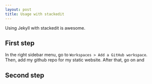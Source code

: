 ```yaml
---
layout: post
title: Usage with stackedit
---
```


Using Jekyll with stackedit is awesome.

## First step
In the right sidebar menu, go to `Workspaces > Add a GitHub workspace`. Then, add my github repo for my static website.
After that, go on and 
## Second step


<!--stackedit_data:
eyJoaXN0b3J5IjpbODU0MjkxNywxNzQzMDIyNDM2XX0=
-->